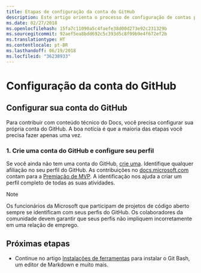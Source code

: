 ```yaml
---
title: Etapas de configuração da conta do GitHub
description: Este artigo orienta o processo de configuração de contas para o GitHub necessário para contribuir com o conteúdo do docs.microsoft.com.
ms.date: 02/27/2018
ms.openlocfilehash: 15fa7c11090a5c4faefe38d00d273e92c231329b
ms.sourcegitcommit: 92aef5ea8bdd692c5c393d5c8f99b9e4f672ef2b
ms.translationtype: HT
ms.contentlocale: pt-BR
ms.lasthandoff: 06/19/2018
ms.locfileid: "36238933"
---
```

# <a name="github-account-setup"></a>Configuração da conta do GitHub

## <a name="set-up-your-github-account"></a>Configurar sua conta do GitHub

Para contribuir com conteúdo técnico do Docs, você precisa configurar sua própria conta do GitHub. A boa notícia é que a maioria das etapas você precisa fazer apenas uma vez.

### <a name="1-create-a-github-account-and-set-up-your-profile"></a>1. Crie uma conta do GitHub e configure seu perfil

Se você ainda não tem uma conta do GitHub, [crie uma](https://github.com/join). Identifique qualquer afiliação no seu perfil do GitHub. As contribuições no [docs.microsoft.com](https://docs.microsoft.com) contam para a [Premiação de MVP](https://mvp.microsoft.com). A identificação nos ajuda a criar um perfil completo de todas as suas atividades.

>[!NOTE]
> Os funcionários da Microsoft que participam de projetos de código aberto sempre se identificam com seus perfis do GitHub. Os colaboradores da comunidade devem garantir que seus perfis não impliquem incorretamente em uma relação de emprego.

## <a name="next-steps"></a>Próximas etapas

* Continue no artigo [Instalações de ferramentas](get-started-setup-tools.md) para instalar o Git Bash, um editor de Markdown e muito mais.
